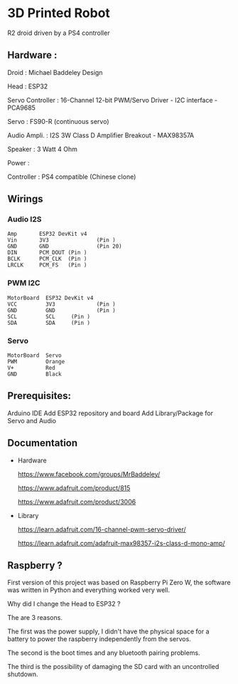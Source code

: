 # 3D Printed Robot
R2 droid driven by a PS4 controller

## Hardware :
Droid : Michael Baddeley Design

Head : ESP32

Servo Controller : 16-Channel 12-bit PWM/Servo Driver - I2C interface - PCA9685 

Servo : FS90-R (continuous servo)

Audio Ampli. : I2S 3W Class D Amplifier Breakout - MAX98357A

Speaker : 3 Watt 4 Ohm

Power : 

Controller : PS4 compatible (Chinese clone)


## Wirings

### Audio I2S
```
Amp       ESP32 DevKit v4
Vin       3V3               (Pin )
GND       GND               (Pin 20)
DIN       PCM_DOUT (Pin )
BCLK      PCM_CLK  (Pin )
LRCLK     PCM_FS   (Pin )
```
### PWM I2C
```
MotorBoard  ESP32 DevKit v4
VCC         3V3             (Pin )
GND         GND             (Pin )
SCL         SCL     (Pin )
SDA         SDA     (Pin )
```
### Servo
```
MotorBoard  Servo
PWM         Orange
V+          Red
GND         Black
```


## Prerequisites:

Arduino IDE
Add ESP32 repository and board
Add Library/Package for Servo and Audio


## Documentation

* Hardware

  https://www.facebook.com/groups/MrBaddeley/

  https://www.adafruit.com/product/815
  
  https://www.adafruit.com/product/3006
 
* Library

  https://learn.adafruit.com/16-channel-pwm-servo-driver/
  
  https://learn.adafruit.com/adafruit-max98357-i2s-class-d-mono-amp/


## Raspberry ?

First version of this project was based on Raspberry Pi Zero W, the software was written in Python and everything worked very well. 

Why did I change the Head to ESP32 ?

The are 3 reasons. 

The first was the power supply, I didn't have the physical space for a battery to power the raspberry independently from the servos.

The second is the boot times and any bluetooth pairing problems. 

The third is the possibility of damaging the SD card with an uncontrolled shutdown.
